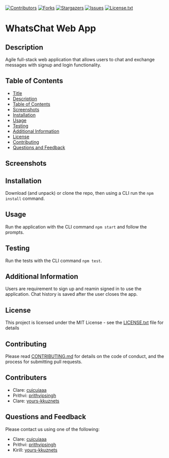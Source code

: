 [contributors-shield]: https://img.shields.io/github/contributors/cuicuiaaa/WhatsChat.svg?style=flat-square
[contributors-url]: https://github.com/cuicuiaaa/WhatsChat/graphs/contributors
[forks-shield]: https://img.shields.io/github/forks/cuicuiaaa/WhatsChat.svg?style=flat-square
[forks-url]: https://github.com/cuicuiaaa/WhatsChat/network/members
[stars-shield]: https://img.shields.io/github/stars/cuicuiaaa/WhatsChat.svg?style=flat-square
[stars-url]: https://github.com/cuicuiaaa/WhatsChat/stargazers
[issues-shield]: https://img.shields.io/github/issues/cuicuiaaa/WhatsChat.svg?style=flat-square
[issues-url]: https://github.com/cuicuiaaa/WhatsChat/issues
[license-shield]: https://img.shields.io/github/license/cuicuiaaa/WhatsChat.svg?style=flat-square
[license-url]: https://github.com/cuicuiaaa/WhatsChat/blob/master/LICENSE.txt

[![Contributors][contributors-shield]][contributors-url] [![Forks][forks-shield]][forks-url] [![Stargazers][stars-shield]][stars-url] [![Issues][issues-shield]][issues-url] [![License.txt][license-shield]][license-url]

# WhatsChat Web App

## Description

Agile full-stack web application that allows users to chat and exchange messages with signup and login functionality.

## Table of Contents

- [Title](#title)
- [Description](#description)
- [Table of Contents](#table-of-contents)
- [Screenshots](#screenshots)
- [Installation](#installation)
- [Usage](#usage)
- [Testing](#testing)
- [Additional Information](#additional-information)
- [License](#license)
- [Contributing](#contributing)
- [Questions and Feedback](#questions-and-feedback)

## Screenshots

## Installation

Download (and unpack) or clone the repo, then using a CLI run the `npm install` command.

## Usage

Run the application with the CLI command `npm start` and follow the prompts.

## Testing

Run the tests with the CLI command `npm test`.

## Additional Information

Users are requirement to sign up and reamin signed in to use the application. Chat history is saved after the user closes the app.

## License

This project is licensed under the MIT License - see the [LICENSE.txt](https://github.com/cuicuiaaa/WhatsChat/blob/master/LICENSE.txt) file for details

## Contributing

Please read [CONTRIBUTING.md](https://github.com/cuicuiaaa/WhatsChat/blob/master/CONTRIBUTING.md) for details on the code of conduct, and the process for submitting pull requests.

## Contributers

- Clare: [cuicuiaaa](https://github.com/cuicuiaaa)
- Prithvi: [prithvipsingh](https://github.com/prithvipsingh)
- Clare: [yours-kkuznets](https://github.com/yours-kkuznets)

## Questions and Feedback

Please contact us using one of the following:

- Clare: [cuicuiaaa](https://gist.github.com/cuicuiaaa)
- Prithvi: [prithvipsingh](https://gist.github.com/prithvipsingh)
- Kirill: [yours-kkuznets](https://gist.github.com/yours-kkuznets)
